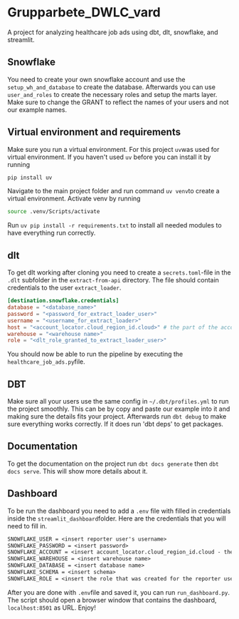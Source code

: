 # Grupparbete_DWLC_vard

A project for analyzing healthcare job ads using dbt, dlt, snowflake, and streamlit.

## Snowflake

You need to create your own snowflake account and use the `setup_wh_and_database` to create the database.
Afterwards you can use `user_and_roles` to create the necessary roles and setup the marts layer.
Make sure to change the GRANT to reflect the names of your users and not our example names.

## Virtual environment and requirements

Make sure you run a virtual environment. For this project `uv`was used for virtual environment. If you haven't used `uv` before you can install it by running

```bash
pip install uv
```

Navigate to the main project folder and run command `uv venv`to create a virtual environment. Activate venv by running

```bash
source .venv/Scripts/activate
```

Run `uv pip install -r requirements.txt` to install all needed modules to have everything run correctly.

## dlt

To get dlt working after cloning you need to create a `secrets.toml`-file in the `.dlt` subfolder in the `extract-from-api` directory. The file should contain credentials to the user `extract_loader`.

```toml
[destination.snowflake.credentials]
database = "<database_name>" 
password = "<password_for_extract_loader_user>" 
username = "<username_for_extract_loader>"
host = "<account_locator.cloud_region_id.cloud>" # the part of the account-url that comes before ".snowflakecomputing.com"
warehouse = "<warehouse name>" 
role = "<dlt_role_granted_to_extract_loader_user>" 
```

You should now be able to run the pipeline by executing the `healthcare_job_ads.py`file.

## DBT

Make sure all your users use the same config in `~/.dbt/profiles.yml` to run the project smoothly.
This can be by copy and paste our example into it and making sure the details fits your project.
Afterwards run `dbt debug` to make sure everything works correctly. If it does run 'dbt deps' to get packages.

## Documentation

To get the documentation on the project run `dbt docs generate` then `dbt docs serve`. This will show more details about it.

## Dashboard

To be run the dashboard you need to add a `.env` file with filled in credentials inside the `streamlit_dashboard`folder.
Here are the credentials that you will need to fill in.

```txt
SNOWFLAKE_USER = <insert reporter user's username>
SNOWFLAKE_PASSWORD = <insert password>
SNOWFLAKE_ACCOUNT = <insert account_locator.cloud_region_id.cloud - the part of the account-url that comes before ".snowflakecomputing.com">
SNOWFLAKE_WAREHOUSE = <insert warehouse name>
SNOWFLAKE_DATABASE = <insert database name>
SNOWFLAKE_SCHEMA = <insert schema>
SNOWFLAKE_ROLE = <insert the role that was created for the reporter user>
```

After you are done with `.env`file and saved it, you can run `run_dashboard.py`. The script should open a browser window that contains the dashboard, `localhost:8501` as URL. Enjoy!
